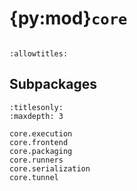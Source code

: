 # {py:mod}`core`

```{py:module} core
```

```{autodoc2-docstring} core
:allowtitles:
```

## Subpackages

```{toctree}
:titlesonly:
:maxdepth: 3

core.execution
core.frontend
core.packaging
core.runners
core.serialization
core.tunnel
```
